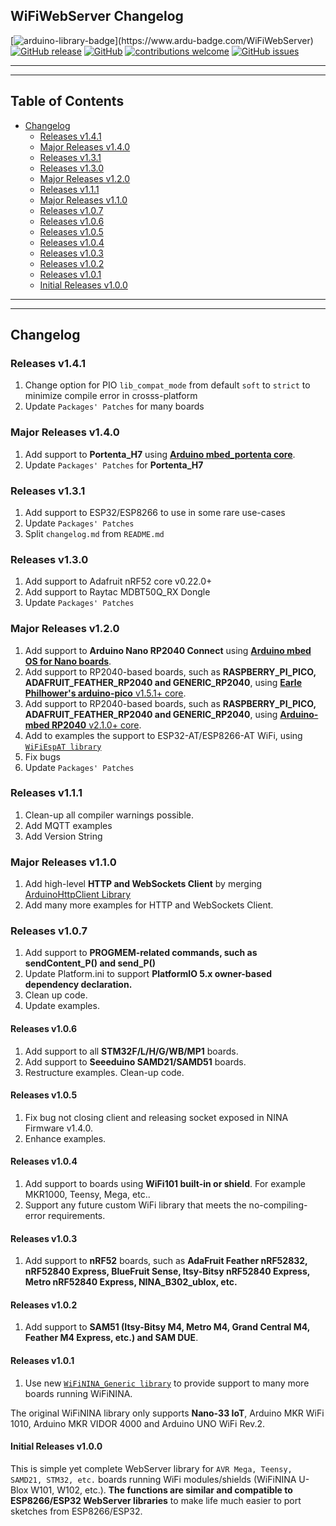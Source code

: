 ## WiFiWebServer Changelog

[![arduino-library-badge](https://www.ardu-badge.com/badge/WiFiWebServer.svg?)](https://www.ardu-badge.com/WiFiWebServer)
[![GitHub release](https://img.shields.io/github/release/khoih-prog/WiFiWebServer.svg)](https://github.com/khoih-prog/WiFiWebServer/releases)
[![GitHub](https://img.shields.io/github/license/mashape/apistatus.svg)](https://github.com/khoih-prog/WiFiWebServer/blob/master/LICENSE)
[![contributions welcome](https://img.shields.io/badge/contributions-welcome-brightgreen.svg?style=flat)](#Contributing)
[![GitHub issues](https://img.shields.io/github/issues/khoih-prog/WiFiWebServer.svg)](http://github.com/khoih-prog/WiFiWebServer/issues)

---
---

## Table of Contents

* [Changelog](#changelog)
  * [Releases v1.4.1](#releases-v141)
  * [Major Releases v1.4.0](#major-releases-v140)
  * [Releases v1.3.1](#releases-v131)
  * [Releases v1.3.0](#releases-v130)
  * [Major Releases v1.2.0](#major-releases-v120)
  * [Releases v1.1.1](#releases-v111)
  * [Major Releases v1.1.0](#major-releases-v110)
  * [Releases v1.0.7](#releases-v107)
  * [Releases v1.0.6](#releases-v106)
  * [Releases v1.0.5](#releases-v105)
  * [Releases v1.0.4](#releases-v104)
  * [Releases v1.0.3](#releases-v103)
  * [Releases v1.0.2](#releases-v102)
  * [Releases v1.0.1](#releases-v101)
  * [Initial Releases v1.0.0](#initial-releases-v100)

---
---

## Changelog

### Releases v1.4.1

1. Change option for PIO `lib_compat_mode` from default `soft` to `strict` to minimize compile error in crosss-platform
2. Update `Packages' Patches` for many boards

### Major Releases v1.4.0

1. Add support to **Portenta_H7** using [**Arduino mbed_portenta core**](https://github.com/arduino/ArduinoCore-mbed).
2. Update `Packages' Patches` for **Portenta_H7**

### Releases v1.3.1

1. Add support to ESP32/ESP8266 to use in some rare use-cases
2. Update `Packages' Patches`
3. Split `changelog.md` from `README.md`

### Releases v1.3.0

1. Add support to Adafruit nRF52 core v0.22.0+
2. Add support to Raytac MDBT50Q_RX Dongle
3. Update `Packages' Patches`

### Major Releases v1.2.0

1. Add support to **Arduino Nano RP2040 Connect** using [**Arduino mbed OS for Nano boards**](https://github.com/arduino/ArduinoCore-mbed).
2. Add support to RP2040-based boards, such as **RASPBERRY_PI_PICO, ADAFRUIT_FEATHER_RP2040 and GENERIC_RP2040**, using [**Earle Philhower's arduino-pico** v1.5.1+ core](https://github.com/earlephilhower/arduino-pico).
3. Add support to RP2040-based boards, such as **RASPBERRY_PI_PICO, ADAFRUIT_FEATHER_RP2040 and GENERIC_RP2040**, using [**Arduino-mbed RP2040** v2.1.0+ core](https://github.com/arduino/ArduinoCore-mbed).
4. Add to examples the support to ESP32-AT/ESP8266-AT WiFi, using [`WiFiEspAT library`](https://github.com/jandrassy/WiFiEspAT)
5. Fix bugs
6. Update `Packages' Patches`

### Releases v1.1.1

1. Clean-up all compiler warnings possible.
2. Add MQTT examples
3. Add Version String 

### Major Releases v1.1.0

1. Add high-level **HTTP and WebSockets Client** by merging [ArduinoHttpClient Library](https://github.com/arduino-libraries/ArduinoHttpClient)
2. Add many more examples for HTTP and WebSockets Client.

### Releases v1.0.7

1. Add support to **PROGMEM-related commands, such as sendContent_P() and send_P()**
2. Update Platform.ini to support **PlatformIO 5.x owner-based dependency declaration.**
3. Clean up code.
4. Update examples.

#### Releases v1.0.6

1. Add support to all **STM32F/L/H/G/WB/MP1** boards.
2. Add support to **Seeeduino SAMD21/SAMD51** boards.
3. Restructure examples. Clean-up code.

#### Releases v1.0.5

1. Fix bug not closing client and releasing socket exposed in NINA Firmware v1.4.0.
2. Enhance examples.

#### Releases v1.0.4

1. Add support to boards using **WiFi101 built-in or shield**. For example MKR1000, Teensy, Mega, etc..
2. Support any future custom WiFi library that meets the no-compiling-error requirements.

#### Releases v1.0.3

1. Add support to **nRF52** boards, such as **AdaFruit Feather nRF52832, nRF52840 Express, BlueFruit Sense, Itsy-Bitsy nRF52840 Express, Metro nRF52840 Express, NINA_B302_ublox, etc.**

#### Releases v1.0.2

1. Add support to **SAM51 (Itsy-Bitsy M4, Metro M4, Grand Central M4, Feather M4 Express, etc.) and SAM DUE**.

#### Releases v1.0.1

1. Use new [`WiFiNINA_Generic library`](https://github.com/khoih-prog/WiFiNINA_Generic) to provide support to many more boards running WiFiNINA.

The original WiFiNINA library only supports **Nano-33 IoT**, Arduino MKR WiFi 1010, Arduino MKR VIDOR 4000 and Arduino UNO WiFi Rev.2.

#### Initial Releases v1.0.0

This is simple yet complete WebServer library for `AVR Mega, Teensy, SAMD21, STM32, etc.` boards running WiFi modules/shields (WiFiNINA U-Blox W101, W102, etc.). **The functions are similar and compatible to ESP8266/ESP32 WebServer libraries** to make life much easier to port sketches from ESP8266/ESP32.


